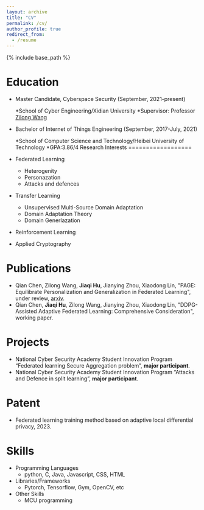 ```yaml
---
layout: archive
title: "CV"
permalink: /cv/
author_profile: true
redirect_from:
  - /resume
---
```

{% include base_path %}

Education
=========

* Master Candidate, Cyberspace Security (September, 2021-present)

  *School of Cyber Engineering/Xidian University
  *Supervisor: Professor [Zilong Wang](https://web.xidian.edu.cn/zlwang/en/index.html)
* Bachelor of Internet of Things Engineering (September, 2017-July, 2021)
  
  *School of Computer Science and Technology/Heibei University of Technology
  *GPA:3.86/4 
Research Interests
==================

* Federated Learning

  * Heterogenity
  * Personazation
  * Attacks and defences
* Transfer Learning

  * Unsupervised Multi-Source Domain Adaptation
  * Domain Adaptation Theory
  * Domain Generlazation
* Reinforcement Learning
* Applied Cryptography

Publications
============

* Qian Chen, Zilong Wang, **Jiaqi Hu**, Jianying Zhou, Xiaodong Lin, "PAGE: Equilibrate Personalization and Generalization in Federated Learning", under review, [arxiv](https://arxiv.org/abs/2310.08961).
* Qian Chen, **Jiaqi Hu**, Zilong Wang, Jianying Zhou, Xiaodong Lin, "DDPG-Assisted Adaptive Federated Learning: Comprehensive Consideration", working paper.
<!-- 
Publications
============
<ul>{% for post in site.publications %}
    {% include archive-single-cv.html %}
  {% endfor %}</ul> -->

Projects
========
* National Cyber Security Academy Student Innovation Program “Federated learning Secure Aggregation problem”, **major participant**.
* National Cyber Security Academy Student Innovation Program “Attacks and Defence in split learning”, **major participant**.

Patent
======
* Federated learning training method based on adaptive local differential privacy, 2023.

Skills
======

* Programming Languages
  * python, C, Java, Javascript, CSS, HTML
* Libraries/Frameworks
  * Pytorch, Tensorflow, Gym, OpenCV, etc
* Other Skills
  * MCU programming



<!-- Talks
=====

<ul>{% for post in site.talks %}
    {% include archive-single-talk-cv.html %}
  {% endfor %}</ul> -->

<!-- Teaching
========

<ul>{% for post in site.teaching %}
    {% include archive-single-cv.html %}
  {% endfor %}</ul> -->

<!-- Service and leadership
======================

* Currently signed in to 43 different slack teams -->
